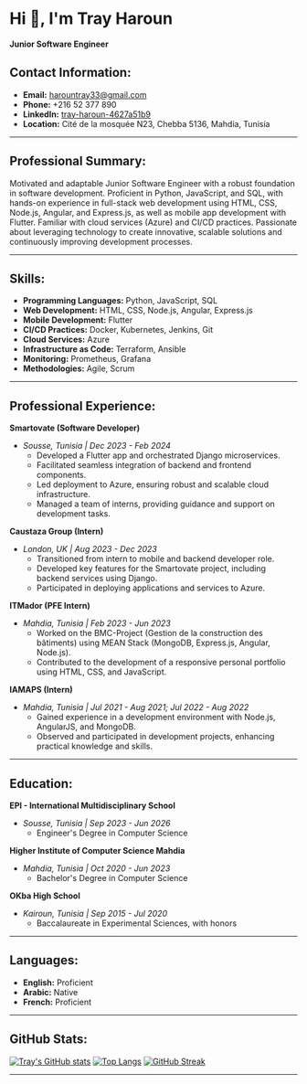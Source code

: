 # Hi 👋, I'm Tray Haroun

**Junior Software Engineer**

## Contact Information:
- **Email:** harountray33@gmail.com
- **Phone:** +216 52 377 890
- **LinkedIn:** [tray-haroun-4627a51b9](https://www.linkedin.com/in/tray-haroun-4627a51b9)
- **Location:** Cité de la mosquée N23, Chebba 5136, Mahdia, Tunisia

---

## Professional Summary:
Motivated and adaptable Junior Software Engineer with a robust foundation in software development. Proficient in Python, JavaScript, and SQL, with hands-on experience in full-stack web development using HTML, CSS, Node.js, Angular, and Express.js, as well as mobile app development with Flutter. Familiar with cloud services (Azure) and CI/CD practices. Passionate about leveraging technology to create innovative, scalable solutions and continuously improving development processes.

---

## Skills:
- **Programming Languages:** Python, JavaScript, SQL
- **Web Development:** HTML, CSS, Node.js, Angular, Express.js
- **Mobile Development:** Flutter
- **CI/CD Practices:** Docker, Kubernetes, Jenkins, Git
- **Cloud Services:** Azure
- **Infrastructure as Code:** Terraform, Ansible
- **Monitoring:** Prometheus, Grafana
- **Methodologies:** Agile, Scrum

---

## Professional Experience:

**Smartovate (Software Developer)**
- *Sousse, Tunisia | Dec 2023 - Feb 2024*
  - Developed a Flutter app and orchestrated Django microservices.
  - Facilitated seamless integration of backend and frontend components.
  - Led deployment to Azure, ensuring robust and scalable cloud infrastructure.
  - Managed a team of interns, providing guidance and support on development tasks.

**Caustaza Group (Intern)**
- *London, UK | Aug 2023 - Dec 2023*
  - Transitioned from intern to mobile and backend developer role.
  - Developed key features for the Smartovate project, including backend services using Django.
  - Participated in deploying applications and services to Azure.

**ITMador (PFE Intern)**
- *Mahdia, Tunisia | Feb 2023 - Jun 2023*
  - Worked on the BMC-Project (Gestion de la construction des bâtiments) using MEAN Stack (MongoDB, Express.js, Angular, Node.js).
  - Contributed to the development of a responsive personal portfolio using HTML, CSS, and JavaScript.

**IAMAPS (Intern)**
- *Mahdia, Tunisia | Jul 2021 - Aug 2021; Jul 2022 - Aug 2022*
  - Gained experience in a development environment with Node.js, AngularJS, and MongoDB.
  - Observed and participated in development projects, enhancing practical knowledge and skills.

---

## Education:

**EPI - International Multidisciplinary School**
- *Sousse, Tunisia | Sep 2023 - Jun 2026*
  - Engineer's Degree in Computer Science

**Higher Institute of Computer Science Mahdia**
- *Mahdia, Tunisia | Oct 2020 - Jun 2023*
  - Bachelor's Degree in Computer Science

**OKba High School**
- *Kairoun, Tunisia | Sep 2015 - Jul 2020*
  - Baccalaureate in Experimental Sciences, with honors

---

## Languages:
- **English:** Proficient
- **Arabic:** Native
- **French:** Proficient

---

## GitHub Stats:
[![Tray's GitHub stats](https://github-readme-stats.vercel.app/api?username=yourusername&show_icons=true&theme=radical)](https://github.com/Haroun2021)
[![Top Langs](https://github-readme-stats.vercel.app/api/top-langs/?username=yourusername&layout=compact)](https://github.com/Haroun2021)
[![GitHub Streak](https://github-readme-streak-stats.herokuapp.com/?user=yourusername&theme=dark)](https://github.com/Haroun2021)

---

